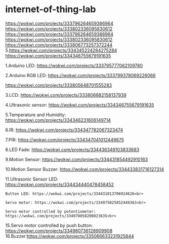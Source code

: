 # internet-of-thing-lab

https://wokwi.com/projects/333796264659386964<br>
https://wokwi.com/projects/333802336095830612<br>
https://wokwi.com/projects/333796264659386964<br>
https://wokwi.com/projects/333802336095830612<br>
https://wokwi.com/projects/333806773257372244<br>
5.https://wokwi.com/projects/334345224284275284<br>
https://wokwi.com/projects/334346755679191635<br>




1.Arduino LED:
https://wokwi.com/projects/333795777062109780<br>

2.Arduino RGB LED: https://wokwi.com/projects/333799378069226066<br>

https://wokwi.com/projects/333805648701555283<br>

3.LCD: https://wokwi.com/projects/333806682158137939<br>

4.Ultrasonic sensor: https://wokwi.com/projects/334346755679191635<br>

5.Temperature and Humidity: https://wokwi.com/projects/334346231606149714<br>

6.IR: https://wokwi.com/projects/334347782067323474<br>

7.PIR: https://wokwi.com/projects/334347041012449875<br>

8.LED Fade: https://wokwi.com/projects/334436349103833683<br>

9.Motion Sensor: https://wokwi.com/projects/334431854492910163<br>

10.Motion Sensor Buzzer: https://wokwi.com/projects/334433831716127314<br>

11.Ultrasonic Sensor LED: https://wokwi.com/projects/334434440478458452<br>

    Button LED: https://wokwi.com/projects/334431013706924626<br>

    Servo motor: https://wokwi.com/projects/334975025852449363<br>

    Servo motor controlled by potentiometer: https://wokwi.com/projects/334978058200023635<br>

15.Servo motor controlled by push button: https://wokwi.com/projects/334980736128909908<br>
16.Buzzer:https://wokwi.com/projects/335066633231925844<br>
